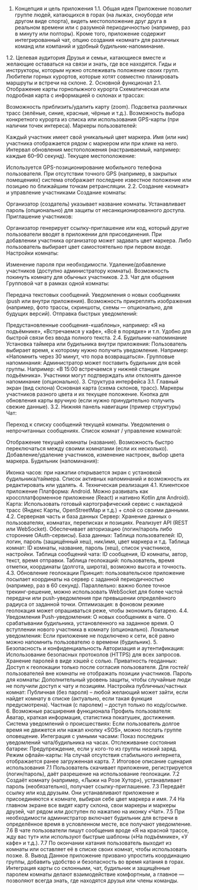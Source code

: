 1. Концепция и цель приложения
1.1. Общая идея
Приложение позволит группе людей, катающихся в горах (на лыжах, сноуборде или другом виде спорта), видеть местоположение друг друга в реальном времени или с разумной периодичностью (например, раз в минуту или полторы). Кроме того, приложение содержит интегрированный чат, опцию создания «комнат» для различных команд или компаний и удобный будильник-напоминание.

1.2. Целевая аудитория
Друзья и семьи, катающиеся вместе и желающие оставаться на связи и знать, где все находятся.
Гиды и инструкторы, которым нужно отслеживать положение своих групп.
Любители горных курортов, которые хотят совместно планировать маршруты и встречи на склоне.
2. Основной функционал
2.1. Отображение карты горнолыжного курорта
Схематическая или подробная карта с информацией о склонах и трассах:

Возможность приблизить/удалить карту (zoom).
Подсветка различных трасс (зелёные, синие, красные, чёрные и т.д.).
Возможность выбора конкретного курорта из списка или использования GPS-карты (при наличии точек интереса).
Маркеры пользователей:

Каждый участник имеет свой уникальный цвет маркера.
Имя (или ник) участника отображается рядом с маркером или при клике на него.
Интервал обновления местоположения (настраиваемый, например: каждые 60–90 секунд).
Текущее местоположение:

Используется GPS-позиционирование мобильного телефона пользователя.
При отсутствии точного GPS (например, в закрытых помещениях) система отображает последнее известное положение или позицию по ближайшим точкам ретрансляции.
2.2. Создание «комнат» и управление участниками
Создание комнаты:

Организатор (создатель) указывает название комнаты.
Устанавливает пароль (опционально) для защиты от несанкционированного доступа.
Приглашение участников:

Организатор генерирует ссылку-приглашение или код, который другие пользователи вводят в приложении для присоединения.
При добавлении участника организатор может задавать цвет маркера. Либо пользователь выбирает цвет самостоятельно при первом входе.
Настройки комнаты:

Изменение пароля при необходимости.
Удаление/добавление участников (доступно администратору комнаты).
Возможность покинуть комнату для обычных участников.
2.3. Чат для общения
Групповой чат в рамках одной комнаты:

Передача текстовых сообщений.
Уведомления о новых сообщениях (push или внутри приложения).
Возможность прикреплять изображения (например, фото трассы, скриншоты, схемы — опционально, для будущих версий).
Отправка быстрых уведомлений:

Предустановленные сообщения-«шаблоны», например: «Я на подъёмнике», «Встречаемся у кафе», «Всё в порядке» и т.п.
Удобно для быстрой связи без ввода полного текста.
2.4. Будильник-напоминание
Установка таймера или будильника внутри приложения:
Пользователь выбирает время, к которому нужно получить уведомление. Например: «Напомнить через 30 минут, что пора возвращаться».
Групповые напоминания:
Администратор может поставить будильник для всей группы. Например: «В 15:00 встречаемся у нижней станции подъёмника».
Участники могут подтверждать или отклонять данное напоминание (опционально).
3. Структура интерфейса
3.1. Главный экран (вид склона)
Основная карта (схема склонов, трасс).
Маркеры участников разного цвета и их текущее положение.
Кнопка для обновления карты вручную (если нужно принудительно получить свежие данные).
3.2. Нижняя панель навигации (пример структуры)
Чат:

Переход к списку сообщений текущей комнаты.
Уведомления о непрочитанных сообщениях.
Список комнат / управление комнатой:

Отображение текущей комнаты (название).
Возможность быстро переключаться между своими комнатами (если их несколько).
Добавление/удаление участников, изменение настроек, выбор цвета маркера.
Будильник (напоминания):

Иконка часов: при нажатии открывается экран с установкой будильника/таймера.
Список активных напоминаний и возможность их редактировать или удалять.
4. Техническая реализация
4.1. Клиентское приложение
Платформа: Android. Можно развивать как кроссплатформенное приложение (React) и нативно Kotlin для Android).
Карта:
Использовать готовый картографический сервис с накладкой трасс (Яндекс Карты, OpenStreetMap и т.д.) + слой со своими данными.
4.2. Серверная часть и база данных
Сервер:
Хранение данных о пользователях, комнатах, переписках и позициях.
Реализует API (REST или WebSocket).
Обеспечивает авторизацию (логин/пароль либо сторонние OAuth-сервисы).
База данных:
Таблица пользователей: ID, логин, пароль (защищённый хеш), ник/имя, цвет маркера и т.д.
Таблица комнат: ID комнаты, название, пароль (хеш), список участников, настройки.
Таблица сообщений чата: ID сообщения, ID комнаты, автор, текст, время отправки.
Таблица геолокаций: пользователь, время отметки, координаты (долгота, широта), возможно высота и точность.
4.3. Обновление геолокации
Принцип: пользовательское приложение посылает координаты на сервер с заданной периодичностью (например, раз в 60 секунд).
Параллельно: важно более точное трекинг-решение, можно использовать WebSocket для более частой передачи или push-уведомления при превышении определённого радиуса от заданной точки.
Оптимизация: в фоновом режиме геолокация может опрашиваться реже, чтобы экономить батарею.
4.4. Уведомления
Push-уведомления:
О новых сообщениях в чате.
О срабатывании будильника, установленного на заданное время.
О вступлении нового участника в комнату (опционально).
Локальные уведомления:
Если приложение не подключено к сети, всё равно можно напомнить пользователю о времени (будильник).
5. Безопасность и конфиденциальность
Авторизация и аутентификация:
Использование безопасных протоколов (HTTPS) для всех запросов.
Хранение паролей в виде хэшей с солью.
Приватность геоданных:
Доступ к геолокации только после согласия пользователя.
Для гостей/пользователей вне комнаты не отображать позиции участников.
Пароль для комнаты:
Дополнительный уровень защиты, чтобы случайные люди не получили доступ к чату и позициям.
Настройка публичных/частных комнат:
Публичная (без пароля) – любой желающий может зайти, если найдет комнату в списке (актуально, если такая функция предусмотрена).
Частная (с паролем) – доступ только по коду/ссылке.
6. Возможные расширения функционала
Профиль пользователя:
Аватар, краткая информация, статистика покатушек, достижения.
Система уведомлений о происшествиях:
Если пользователь долгое время не движется или нажал кнопку «SOS», можно послать группе оповещение.
Интеграция с умными часами:
Показ последних уведомлений чата/будильника на часах.
Отслеживание состояния батареи:
Предупреждение, если у кого-то из группы низкий заряд.
Режим офлайн-карты:
На случай отсутствия стабильного интернета, отображается ранее загруженная карта.
7. Итоговое описание сценария использования
7.1 Пользователь скачивает приложение, регистрируется (логин/пароль), даёт разрешение на использование геолокации.
7.2 Создаёт комнату (например, «Лыжи на Розе Хутор»), устанавливает пароль (необязательно), получает ссылку-приглашение.
7.3 Передаёт ссылку или код друзьям. Они устанавливают приложение и присоединяются к комнате, выбирая себе цвет маркера и имя.
7.4 На главном экране все видят карту склона, свои маркеры и маркеры друзей, чат рядом или доступен по нажатию на иконку «Чат».
7.5 При необходимости администратор включает будильник для встречи в определённое время в условленном месте, все получают уведомление.
7.6 В чате пользователи пишут сообщения вроде «Я на красной трассе, жду вас тут» или используют быстрые шаблоны («На подъёмнике», «У кафе» и т.д.).
7.7 По окончании катания пользователь выходит из комнаты или оставляет её в списке своих комнат, чтобы использовать позже.
8. Вывод
Данное приложение призвано упростить координацию группы, добавить удобство и безопасность во время катания в горах. Интеграция карты со склонными, чат, будильник и защищённые паролем комнаты делают взаимодействие комфортным, а главное — позволяют всегда знать, где находятся друзья или члены команды.
